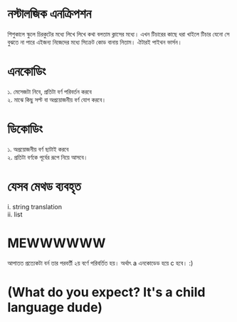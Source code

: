 # নস্টালজিক এনক্রিপশন
শিশুকালে স্কুলে চিরকুটের মধ্যে লিখে লিখে কথা বলতাম ক্লাসের মধ্যে। এখন টিচারের কাছে ধরা খাইলে টিচার যেনো সে বুঝতে না পারে এইজন্য নিজেদের মধ্যে সিক্রেট কোড বানায় নিতাম। ঐটারই পাইথন ভার্সন।

# এনকোডিং
১. মেসেজটা নিবে, প্রতিটা বর্ণ পরিবর্তন করবে  
২. মাঝে কিছু সল্ট বা অপ্রয়োজনীয় বর্ণ যোগ করবে।  

# ডিকোডিং
১. অপ্রয়োজনীয় বর্ণ ছাটাই করবে  
২. প্রতিটা বর্ণকে পূর্বের রূপে নিয়ে আসবে।  

# যেসব মেথড ব্যবহৃত
i. string translation  
ii. list  

# MEWWWWWW
আপাতত প্রত্যেকটা বর্ন তার পরবর্তী ২য় বর্ণে পরিবর্তিত হয়। অর্থাৎ a এনকোডেড হয়ে c হবে। :) 

# (What do you expect? It's a child language dude)
